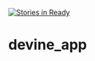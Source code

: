 [![Stories in Ready](https://badge.waffle.io/SocialList/devine_app.png?label=ready&title=Ready)](https://waffle.io/SocialList/devine_app)
# devine_app
